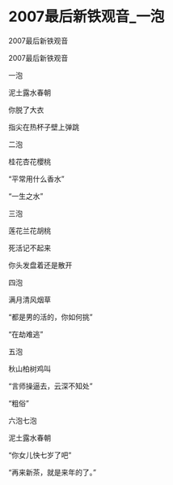 # 2007最后新铁观音_一泡

2007最后新铁观音

2007最后新铁观音

一泡

泥土露水春朝

你脱了大衣

指尖在热杯子壁上弹跳

二泡

桂花杏花櫻桃

“平常用什么香水”

“一生之水”

三泡

莲花兰花胡桃

死活记不起来

你头发盘着还是散开

四泡

满月清风烟草

“都是男的活的，你如何挑”

“在劫难逃”

五泡

秋山柏树鸡叫

“言师操逼去，云深不知处”

“粗俗”

六泡七泡

泥土露水春朝

“你女儿快七岁了吧”

“再来新茶，就是来年的了。”